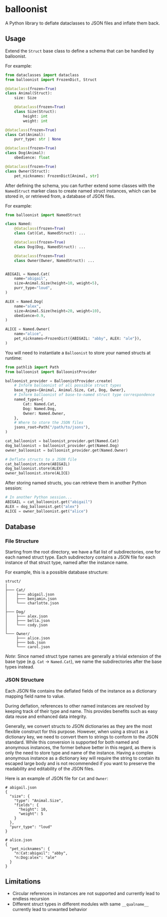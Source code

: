 # balloonist

A Python library to deflate dataclasses to JSON files and inflate them back.

## Usage

Extend the `Struct` base class to define a schema that can be handled by balloonist.

For example:

```py
from dataclasses import dataclass
from balloonist import FrozenDict, Struct

@dataclass(frozen=True)
class Animal(Struct):
    size: Size

    @dataclass(frozen=True)
    class Size(Struct):
        height: int
        weight: int

@dataclass(frozen=True)
class Cat(Animal):
    purr_type: str | None

@dataclass(frozen=True)
class Dog(Animal):
    obedience: float

@dataclass(frozen=True)
class Owner(Struct):
    pet_nicknames: FrozenDict[Animal, str]
```

After defining the schema, you can further extend some classes with the `NamedStruct` marker class to create named struct instances, which can be stored in, or retrieved from, a database of JSON files.

For example:

```py
from balloonist import NamedStruct

class Named:
    @dataclass(frozen=True)
    class Cat(Cat, NamedStruct): ...

    @dataclass(frozen=True)
    class Dog(Dog, NamedStruct): ...

    @dataclass(frozen=True)
    class Owner(Owner, NamedStruct): ...


ABIGAIL = Named.Cat(
    name="abigail",
    size=Animal.Size(height=10, weight=5),
    purr_type="loud",
)

ALEX = Named.Dog(
    name="alex",
    size=Animal.Size(height=20, weight=10),
    obedience=0.9,
)

ALICE = Named.Owner(
    name="alice",
    pet_nicknames=FrozenDict({ABIGAIL: "abby", ALEX: "ale"}),
)

```

You will need to instantiate a `Balloonist` to store your named structs at runtime:

```py
from pathlib import Path
from balloonist import BalloonistProvider

balloonist_provider = BalloonistProvider.create(
    # Inform balloonist of all possible struct types
    base_types={Animal, Animal.Size, Cat, Dog, Owner},
    # Inform balloonist of base-to-named struct type correspondence
    named_types={
        Cat: Named.Cat,
        Dog: Named.Dog,
        Owner: Named.Owner,
    },
    # Where to store the JSON files
    jsons_root=Path("/path/to/jsons"),
)

cat_balloonist = balloonist_provider.get(Named.Cat)
dog_balloonist = balloonist_provider.get(Named.Dog)
owner_balloonist = balloonist_provider.get(Named.Owner)

# Deflate structs to a JSON file
cat_balloonist.store(ABIGAIL)
dog_balloonist.store(ALEX)
owner_balloonist.store(ALICE)
```

After storing named structs, you can retrieve them in another Python session:


```py
# In another Python session...
ABIGAIL = cat_balloonist.get("abigail")
ALEX = dog_balloonist.get("alex")
ALICE = owner_balloonist.get("alice")
```

## Database

### File Structure

Starting from the root directory, we have a flat list of subdirectories, one for each named struct type.
Each subdirectory contains a JSON file for each instance of that struct type, named after the instance name.

For example, this is a possible database structure:

```
struct/
│
├─── Cat/
│    ├─── abigail.json
│    ├─── benjamin.json
│    └─── charlotte.json
│
├─── Dog/
│    ├─── alex.json
│    ├─── bella.json
│    └─── cody.json
│
└─── Owner/
     ├─── alice.json
     ├─── bob.json
     └─── carol.json
```

*Note*: Since named struct type names are generally a trivial extension of the base type (e.g. `Cat` -> `Named.Cat`), we name the subdirectories after the base types instead.

### JSON Structure

Each JSON file contains the deflated fields of the instance as a dictionary mapping field name to value.

During deflation, references to other named instances are resolved by keeping track of their type and name.
This provides benefits such as easy data reuse and enhanced data integrity.

Generally, we convert structs to JSON dictionaries as they are the most flexible construct for this purpose.
However, when using a struct as a dictionary key, we need to convert them to strings to conform to the JSON standard. 
While this conversion is supported for both named and anonymous instances, the former behave better in this regard, as there is only the need to store type and name of the instance.
Having a complex anonymous instance as a dictionary key will require the string to contain its escaped large body and is not recommended if you want to preserve the readability and editability of the JSON files.

Here is an example of JSON file for `Cat` and `Owner`:

```
# abigail.json
{
  "size": {
    "type": "Animal.Size",
    "fields": {
      "height": 10,
      "weight": 5
    }
  },
  "purr_type": "loud"
}

# alice.json
{
  "pet_nicknames": {
    "n:Cat:abigail": "abby",
    "n:Dog:alex": "ale"
  }
}

```


## Limitations

* Circular references in instances are not supported and currently lead to endless recursion
* Different struct types in different modules with same `__qualname__` currently lead to unwanted behavior
